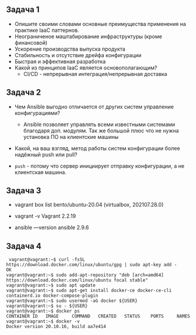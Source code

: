 ## Задача 1
- Опишите своими словами основные преимущества применения на практике IaaC паттернов.  
 - Неограниченое маштабирование инфраструктуры (кроме финансовой)
 - Ускорение производства выпуска продукта
 - Стабильность и отсутствие дрейфа конфигурации 
 - Быстрая и эффективная разработка
- Какой из принципов IaaC является основополагающим?  
    - CI/CD - непрерывная интеграция/непрерывная доставка


## Задача 2
- Чем Ansible выгодно отличается от других систем управление конфигурациями?
  - Ansible позволяет управлять всеми известными системами благодаря доп. модулям. Так же большой плюс что не нужна установка ПО на клиентские машины

- Какой, на ваш взгляд, метод работы систем конфигурации более надёжный push или pull?
 - `push` - потому что сервер инициирует отправку конфигурации, а не клиентская машина.


## Задача 3
- vagrant box list
    bento/ubuntu-20.04 (virtualbox, 202107.28.0)

-  vagrant -v
    Vagrant 2.2.19 

- ansible —version 
    ansible 2.9.6



## Задача 4

```
 vagrant@vagrant:~$ curl -fsSL https://download.docker.com/linux/ubuntu/gpg | sudo apt-key add -
OK
vagrant@vagrant:~$ sudo add-apt-repository "deb [arch=amd64] https://download.docker.com/linux/ubuntu focal stable"
vagrant@vagrant:~$ sudo apt update
vagrant@vagrant:~$ sudo apt-get install docker-ce docker-ce-cli containerd.io docker-compose-plugin
vagrant@vagrant:~$ sudo usermod -aG docker ${USER}
vagrant@vagrant:~$ su - ${USER}
vagrant@vagrant:~$ docker ps
CONTAINER ID   IMAGE     COMMAND   CREATED   STATUS    PORTS     NAMES
vagrant@vagrant:~$ docker -v
Docker version 20.10.16, build aa7e414
```
